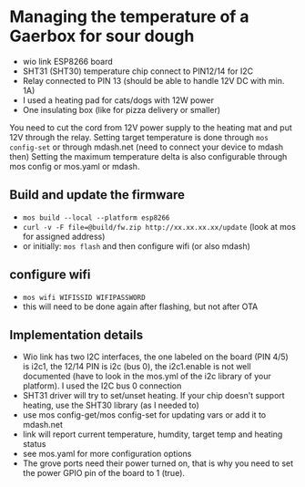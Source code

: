 # Managing the temperature of a Gaerbox for sour dough

- wio link ESP8266 board
- SHT31 (SHT30) temperature chip connect to PIN12/14 for I2C
- Relay connected to PIN 13 (should be able to handle 12V DC with min. 1A)
- I used a heating pad for cats/dogs with 12W power
- One insulating box (like for pizza delivery or smaller)

You need to cut the cord from 12V power supply to the heating mat and put 12V through the relay.
Setting target temperature is done through `mos config-set` or through mdash.net (need to connect your device to mdash then)
Setting the maximum temperature delta is also configurable through mos config or mos.yaml or mdash.

## Build and update the firmware

- `mos build --local --platform esp8266`
- `curl -v -F file=@build/fw.zip http://xx.xx.xx.xx/update` (look at mos for assigned address)
- or initially: `mos flash` and then configure wifi (or also mdash)

## configure wifi

- `mos wifi WIFISSID WIFIPASSWORD`
- this will need to be done again after flashing, but not after OTA

## Implementation details

- Wio link has two I2C interfaces, the one labeled on the board (PIN 4/5) is i2c1, the 12/14 PIN is i2c (bus 0), the i2c1.enable is not well documented (have to look in the mos.yml of the i2c library of your platform). I used the I2C bus 0 connection
- SHT31 driver will try to set/unset heating. If your chip doesn't support heating, use the SHT30 library (as I needed to)
- use mos config-get/mos config-set for updating vars or add it to mdash.net
- link will report current temperature, humdity, target temp and heating status
- see mos.yaml for more configuration options
- The grove ports need their power turned on, that is why you need to set the power GPIO pin of the board to 1 (true).
